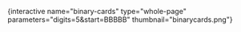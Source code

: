 {interactive name="binary-cards" type="whole-page" parameters="digits=5&start=BBBBB" thumbnail="binarycards.png"}
